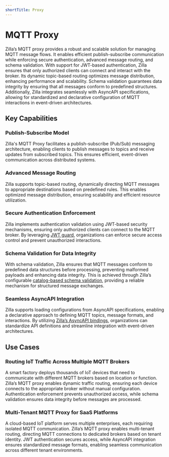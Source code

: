 ```yaml
---
shortTitle: Proxy
---
```


# MQTT Proxy 

Zilla’s MQTT proxy provides a robust and scalable solution for managing MQTT message flows. It enables efficient publish-subscribe communication while enforcing secure authentication, advanced message routing, and schema validation. With support for JWT-based authentication, Zilla ensures that only authorized clients can connect and interact with the broker. Its dynamic topic-based routing optimizes message distribution, enhancing performance and scalability. Schema validation guarantees data integrity by ensuring that all messages conform to predefined structures. Additionally, Zilla integrates seamlessly with AsyncAPI specifications, allowing for standardized and declarative configuration of MQTT interactions in event-driven architectures.

## Key Capabilities

### Publish-Subscribe Model
Zilla's MQTT Proxy facilitates a publish-subscribe (Pub/Sub) messaging architecture, enabling clients to publish messages to topics and receive updates from subscribed topics. This ensures efficient, event-driven communication across distributed systems.

### Advanced Message Routing
Zilla supports topic-based routing, dynamically directing MQTT messages to appropriate destinations based on predefined rules. This enables optimized message distribution, ensuring scalability and efficient resource utilization.

### Secure Authentication Enforcement
Zilla implements authentication validation using JWT-based security mechanisms, ensuring only authorized clients can connect to the MQTT broker. By leveraging [JWT guard](../../../reference/config/guards/jwt.md), organizations can enforce secure access control and prevent unauthorized interactions.

### Schema Validation for Data Integrity
With schema validation, Zilla ensures that MQTT messages conform to predefined data structures before processing, preventing malformed payloads and enhancing data integrity. This is achieved through Zilla’s configurable [catalog-based schema validation](../../../reference/config/catalogs/), providing a reliable mechanism for structured message exchanges.

### Seamless AsyncAPI Integration
Zilla supports loading configurations from AsyncAPI specifications, enabling a declarative approach to defining MQTT topics, message formats, and interactions. By utilizing [Zilla’s AsyncAPI bindings](../../../reference/config/bindings/asyncapi/README.md), organizations can standardize API definitions and streamline integration with event-driven architectures.

## Use Cases

### Routing IoT Traffic Across Multiple MQTT Brokers
A smart factory deploys thousands of IoT devices that need to communicate with different MQTT brokers based on location or function. Zilla’s MQTT proxy enables dynamic traffic routing, ensuring each device connects to the appropriate broker without manual configuration. Authentication enforcement prevents unauthorized access, while schema validation ensures data integrity before messages are processed.

### Multi-Tenant MQTT Proxy for SaaS Platforms
A cloud-based IoT platform serves multiple enterprises, each requiring isolated MQTT communication. Zilla’s MQTT proxy enables multi-tenant routing, directing MQTT connections to dedicated brokers based on tenant identity. JWT authentication secures access, while AsyncAPI integration ensures standardized message formats, enabling seamless communication across different tenant environments.